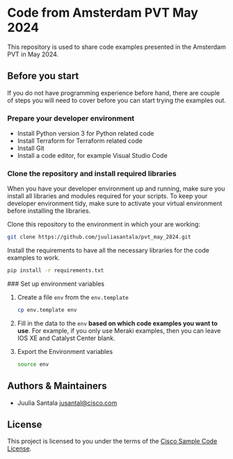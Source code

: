 # Code from Amsterdam PVT May 2024

This repository is used to share code examples presented in the Amsterdam PVT in May 2024.

## Before you start
If you do not have programming experience before hand, there are couple of steps you will need to cover before you can start trying the examples out.

### Prepare your developer environment
- Install Python version 3 for Python related code
- Install Terraform for Terraform related code
- Install Git
- Install a code editor, for example Visual Studio Code

### Clone the repository and install required libraries
When you have your developer environment up and running, make sure you install all libraries and modules required for your scripts. To keep your developer environment tidy, make sure to activate your virtual environment before installing the libraries.

Clone this repository to the environment in which your are working:
```bash
git clone https://github.com/juuliasantala/pvt_may_2024.git
```

Install the requirements to have all the necessary libraries for the code examples to work.

```bash
pip install -r requirements.txt 
```

### Set up environment variables

1. Create a file `env` from the `env.template`
    ```bash
    cp env.template env
    ```

1. Fill in the data to the `env` **based on which code examples you want to use**. For example, if you only use Meraki examples, then you can leave IOS XE and Catalyst Center blank.

1. Export the Environment variables
    ```bash
    source env 
    ```

## Authors & Maintainers
* Juulia Santala jusantal@cisco.com

## License
This project is licensed to you under the terms of the [Cisco Sample Code License](LICENSE).

